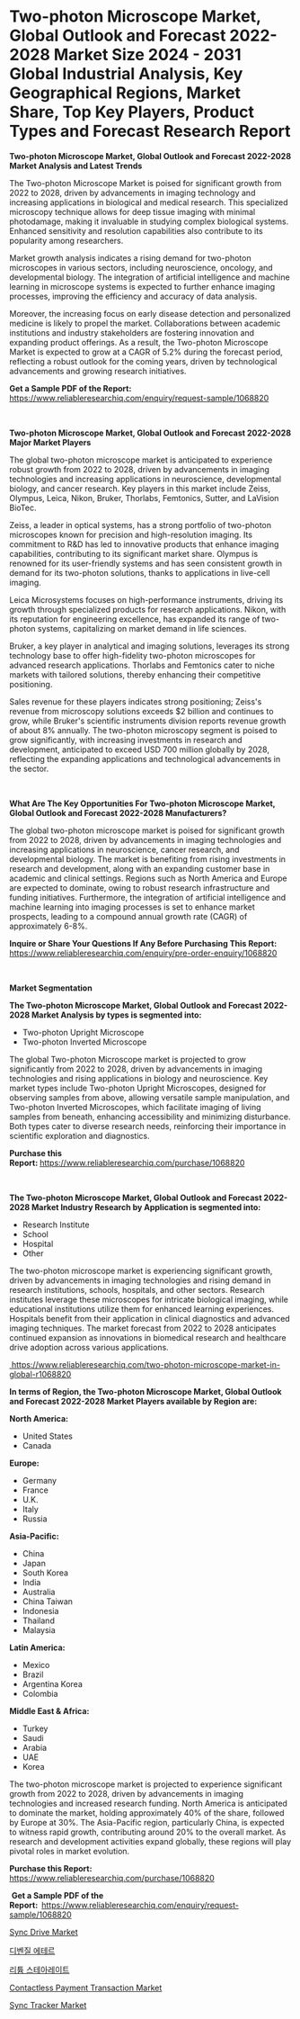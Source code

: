 <p><h1>Two-photon Microscope Market, Global Outlook and Forecast 2022-2028 Market Size 2024 - 2031 Global Industrial Analysis, Key Geographical Regions, Market Share, Top Key Players, Product Types and Forecast Research Report</h1></p><p><strong>Two-photon Microscope Market, Global Outlook and Forecast 2022-2028 Market Analysis and Latest Trends</strong></p>
<p><p>The Two-photon Microscope Market is poised for significant growth from 2022 to 2028, driven by advancements in imaging technology and increasing applications in biological and medical research. This specialized microscopy technique allows for deep tissue imaging with minimal photodamage, making it invaluable in studying complex biological systems. Enhanced sensitivity and resolution capabilities also contribute to its popularity among researchers.</p><p>Market growth analysis indicates a rising demand for two-photon microscopes in various sectors, including neuroscience, oncology, and developmental biology. The integration of artificial intelligence and machine learning in microscope systems is expected to further enhance imaging processes, improving the efficiency and accuracy of data analysis.</p><p>Moreover, the increasing focus on early disease detection and personalized medicine is likely to propel the market. Collaborations between academic institutions and industry stakeholders are fostering innovation and expanding product offerings. As a result, the Two-photon Microscope Market is expected to grow at a CAGR of 5.2% during the forecast period, reflecting a robust outlook for the coming years, driven by technological advancements and growing research initiatives.</p></p>
<p><strong>Get a Sample PDF of the Report:&nbsp;</strong> <a href="https://www.reliableresearchiq.com/enquiry/request-sample/1068820">https://www.reliableresearchiq.com/enquiry/request-sample/1068820</a></p>
<p>&nbsp;</p>
<p><strong>Two-photon Microscope Market, Global Outlook and Forecast 2022-2028 Major Market Players</strong></p>
<p><p>The global two-photon microscope market is anticipated to experience robust growth from 2022 to 2028, driven by advancements in imaging technologies and increasing applications in neuroscience, developmental biology, and cancer research. Key players in this market include Zeiss, Olympus, Leica, Nikon, Bruker, Thorlabs, Femtonics, Sutter, and LaVision BioTec.</p><p>Zeiss, a leader in optical systems, has a strong portfolio of two-photon microscopes known for precision and high-resolution imaging. Its commitment to R&D has led to innovative products that enhance imaging capabilities, contributing to its significant market share. Olympus is renowned for its user-friendly systems and has seen consistent growth in demand for its two-photon solutions, thanks to applications in live-cell imaging.</p><p>Leica Microsystems focuses on high-performance instruments, driving its growth through specialized products for research applications. Nikon, with its reputation for engineering excellence, has expanded its range of two-photon systems, capitalizing on market demand in life sciences.</p><p>Bruker, a key player in analytical and imaging solutions, leverages its strong technology base to offer high-fidelity two-photon microscopes for advanced research applications. Thorlabs and Femtonics cater to niche markets with tailored solutions, thereby enhancing their competitive positioning. </p><p>Sales revenue for these players indicates strong positioning; Zeiss's revenue from microscopy solutions exceeds $2 billion and continues to grow, while Bruker's scientific instruments division reports revenue growth of about 8% annually. The two-photon microscopy segment is poised to grow significantly, with increasing investments in research and development, anticipated to exceed USD 700 million globally by 2028, reflecting the expanding applications and technological advancements in the sector.</p></p>
<p>&nbsp;</p>
<p><strong>What Are The Key Opportunities For Two-photon Microscope Market, Global Outlook and Forecast 2022-2028 Manufacturers?</strong></p>
<p><p>The global two-photon microscope market is poised for significant growth from 2022 to 2028, driven by advancements in imaging technologies and increasing applications in neuroscience, cancer research, and developmental biology. The market is benefiting from rising investments in research and development, along with an expanding customer base in academic and clinical settings. Regions such as North America and Europe are expected to dominate, owing to robust research infrastructure and funding initiatives. Furthermore, the integration of artificial intelligence and machine learning into imaging processes is set to enhance market prospects, leading to a compound annual growth rate (CAGR) of approximately 6-8%.</p></p>
<p><strong>Inquire or Share Your Questions If Any Before Purchasing This Report:</strong> <a href="https://www.reliableresearchiq.com/enquiry/pre-order-enquiry/1068820">https://www.reliableresearchiq.com/enquiry/pre-order-enquiry/1068820</a></p>
<p>&nbsp;</p>
<p><strong>Market Segmentation</strong></p>
<p><strong>The Two-photon Microscope Market, Global Outlook and Forecast 2022-2028 Market Analysis by types is segmented into:</strong></p>
<p><ul><li>Two-photon Upright Microscope</li><li>Two-photon Inverted Microscope</li></ul></p>
<p><p>The global Two-photon Microscope market is projected to grow significantly from 2022 to 2028, driven by advancements in imaging technologies and rising applications in biology and neuroscience. Key market types include Two-photon Upright Microscopes, designed for observing samples from above, allowing versatile sample manipulation, and Two-photon Inverted Microscopes, which facilitate imaging of living samples from beneath, enhancing accessibility and minimizing disturbance. Both types cater to diverse research needs, reinforcing their importance in scientific exploration and diagnostics.</p></p>
<p><strong>Purchase this Report:&nbsp;</strong><a href="https://www.reliableresearchiq.com/purchase/1068820">https://www.reliableresearchiq.com/purchase/1068820</a></p>
<p>&nbsp;</p>
<p><strong>The Two-photon Microscope Market, Global Outlook and Forecast 2022-2028 Market Industry Research by Application is segmented into:</strong></p>
<p><ul><li>Research Institute</li><li>School</li><li>Hospital</li><li>Other</li></ul></p>
<p><p>The two-photon microscope market is experiencing significant growth, driven by advancements in imaging technologies and rising demand in research institutions, schools, hospitals, and other sectors. Research institutes leverage these microscopes for intricate biological imaging, while educational institutions utilize them for enhanced learning experiences. Hospitals benefit from their application in clinical diagnostics and advanced imaging techniques. The market forecast from 2022 to 2028 anticipates continued expansion as innovations in biomedical research and healthcare drive adoption across various applications.</p></p>
<p><a href="https://www.reliableresearchiq.com/two-photon-microscope-market-in-global-r1068820">&nbsp;https://www.reliableresearchiq.com/two-photon-microscope-market-in-global-r1068820</a></p>
<p><strong>In terms of Region, the Two-photon Microscope Market, Global Outlook and Forecast 2022-2028 Market Players available by Region are:</strong></p>
<p>
    <p> <strong> North America: </strong>
        <ul>
            <li>United States</li>
            <li>Canada</li>
        </ul>
        </p> 
    <p> <strong> Europe: </strong>
        <ul>
            <li>Germany</li>
            <li>France</li>
            <li>U.K.</li>
            <li>Italy</li>
            <li>Russia</li>
        </ul>
        </p> 
    <p> <strong> Asia-Pacific: </strong>
        <ul>
            <li>China</li>
            <li>Japan</li>
            <li>South Korea</li>
            <li>India</li>
            <li>Australia</li>
            <li>China Taiwan</li>
            <li>Indonesia</li>
            <li>Thailand</li>
            <li>Malaysia</li>
        </ul>
        </p> 
    <p> <strong> Latin America: </strong>
        <ul>
            <li>Mexico</li>
            <li>Brazil</li>
            <li>Argentina Korea</li>
            <li>Colombia</li>
        </ul>
        </p> 
    <p> <strong> Middle East & Africa: </strong>
        <ul>
            <li>Turkey</li>
            <li>Saudi</li>
            <li>Arabia</li>
            <li>UAE</li>
            <li>Korea</li>
        </ul>
    </p>
    </p>
<p><p>The two-photon microscope market is projected to experience significant growth from 2022 to 2028, driven by advancements in imaging technologies and increased research funding. North America is anticipated to dominate the market, holding approximately 40% of the share, followed by Europe at 30%. The Asia-Pacific region, particularly China, is expected to witness rapid growth, contributing around 20% to the overall market. As research and development activities expand globally, these regions will play pivotal roles in market evolution.</p></p>
<p><strong>Purchase this Report: </strong><a href="https://www.reliableresearchiq.com/purchase/1068820">https://www.reliableresearchiq.com/purchase/1068820</a></p>
<p>&nbsp;<strong>Get a Sample PDF of the Report:&nbsp;&nbsp;</strong><a href="https://www.reliableresearchiq.com/enquiry/request-sample/1068820">https://www.reliableresearchiq.com/enquiry/request-sample/1068820</a></p>
<p><strong></strong></p>
<p><p><a href="https://medium.com/@rosslarkin1962/in-the-sync-drive-market-the-main-focus-is-on-keeping-costs-low-and-getting-the-most-out-of-f458ef967c2d">Sync Drive Market</a></p><p><a href="https://medium.com/@percymckty3ytenzie89676/dibenzyl-ethers-market-%EC%9D%98-%EA%B8%80%EB%A1%9C%EB%B2%8C-%EC%8B%9C%EC%9E%A5-%EA%B0%9C%EC%9A%94%EB%8A%94-%EC%A0%84-%EC%84%B8%EA%B3%84-%EB%B0%8F-%EC%A3%BC%EC%9A%94-%EC%8B%9C%EC%9E%A5%EC%9D%98-%EC%82%B0%EC%97%85%EC%97%90-%EC%98%81%ED%96%A5%EC%9D%84-%EB%AF%B8%EC%B9%98%EB%8A%94-%EC%A3%BC%EC%9A%94-%ED%8A%B8%EB%A0%8C%EB%93%9C%EC%97%90-%EB%8C%80%ED%95%9C-%EB%8F%85%ED%8A%B9%ED%95%9C-%EA%B4%80%EC%A0%90%EC%9D%84-%EC%A0%9C%EA%B3%B5%ED%95%A9%EB%8B%88%EB%8B%A4-6687a015d2ec">디벤질 에테르</a></p><p><a href="https://medium.com/@percymckty3ytenzie89676/%EC%84%B8%EA%B3%84-lithium-stearates-market-%EC%9D%80-2024%EC%97%90%EC%84%9C-2031%EB%A1%9C-%EC%97%B0%ED%8F%89%EA%B7%A0-%EC%A6%9D%EA%B0%80%EC%9C%A8%EC%9D%84-%EB%B3%B4%EC%9D%BC-%EA%B2%83%EC%9C%BC%EB%A1%9C-%EC%98%88%EC%83%81%EB%90%A9%EB%8B%88%EB%8B%A4-b263205863be">리튬 스테아레이트</a></p><p><a href="https://www.linkedin.com/pulse/strategic-insights-global-contactless-payment-transaction-market-tpvlf?trackingId=h51tFa%2FKQomqYKoyrM%2BD7g%3D%3D">Contactless Payment Transaction Market</a></p><p><a href="https://medium.com/@siregarjefri23_12225/the-global-sync-tracker-market-is-a-dynamic-and-growing-industry-36101a0018f8">Sync Tracker Market</a></p></p>